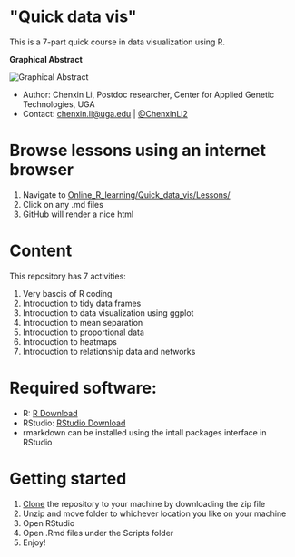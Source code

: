 # "Quick data vis" 
This is a 7-part quick course in data visualization using R. 

**Graphical Abstract** 

![Graphical Abstract](https://github.com/cxli233/Online_R_learning/blob/master/Quick_data_vis/Graphical_abstract_2023_01_14.png)

* Author: Chenxin Li, Postdoc researcher, Center for Applied Genetic Technologies, UGA  
* Contact: chenxin.li@uga.edu | [@ChenxinLi2](https://twitter.com/ChenxinLi2)

# Browse lessons using an internet browser 
1. Navigate to [Online_R_learning/Quick_data_vis/Lessons/](https://github.com/cxli233/Online_R_learning/tree/master/Quick_data_vis/Lessons)
2. Click on any .md files
3. GitHub will render a nice html 

# Content
This repository has 7 activities: 
1. Very bascis of R coding
2. Introduction to tidy data frames
3. Introduction to data visualization using ggplot 
4. Introduction to mean separation 
5. Introduction to proportional data 
6. Introduction to heatmaps
7. Introduction to relationship data and networks 

# Required software:

* R: [R Download](https://cran.r-project.org/bin/)
* RStudio: [RStudio Download](https://www.rstudio.com/products/rstudio/download/)
* rmarkdown can be installed using the intall packages interface in RStudio

# Getting started
1. [Clone](https://github.com/cxli233/Online_R_learning/archive/refs/heads/master.zip) the repository to your machine by downloading the zip file
2. Unzip and move folder to whichever location you like on your machine
3. Open RStudio  
4. Open .Rmd files under the Scripts folder 
5. Enjoy! 

